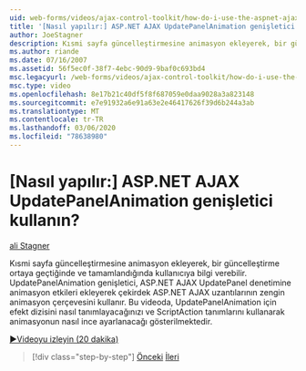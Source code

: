 ```yaml
---
uid: web-forms/videos/ajax-control-toolkit/how-do-i-use-the-aspnet-ajax-updatepanelanimation-extender
title: '[Nasıl yapılır:] ASP.NET AJAX UpdatePanelAnimation genişletici kullanın? | Microsoft Docs'
author: JoeStagner
description: Kısmi sayfa güncelleştirmesine animasyon ekleyerek, bir güncelleştirme ortaya geçtiğinde ve tamamlandığında kullanıcıya bilgi verebilir. UpdatePanelAnimation genişletici a...
ms.author: riande
ms.date: 07/16/2007
ms.assetid: 56f5ec0f-38f7-4ebc-90d9-9baf0c693bd4
msc.legacyurl: /web-forms/videos/ajax-control-toolkit/how-do-i-use-the-aspnet-ajax-updatepanelanimation-extender
msc.type: video
ms.openlocfilehash: 8e17b21c40df5f8f687059e0daa9028a3a823148
ms.sourcegitcommit: e7e91932a6e91a63e2e46417626f39d6b244a3ab
ms.translationtype: MT
ms.contentlocale: tr-TR
ms.lasthandoff: 03/06/2020
ms.locfileid: "78638980"
---
```

# <a name="how-do-i-use-the-aspnet-ajax-updatepanelanimation-extender"></a>[Nasıl yapılır:] ASP.NET AJAX UpdatePanelAnimation genişletici kullanın?

[ali Stagner](https://github.com/JoeStagner)

Kısmi sayfa güncelleştirmesine animasyon ekleyerek, bir güncelleştirme ortaya geçtiğinde ve tamamlandığında kullanıcıya bilgi verebilir. UpdatePanelAnimation genişletici, ASP.NET AJAX UpdatePanel denetimine animasyon etkileri ekleyerek çekirdek ASP.NET AJAX uzantılarının zengin animasyon çerçevesini kullanır. Bu videoda, UpdatePanelAnimation için efekt dizisini nasıl tanımlayacağınızı ve ScriptAction tanımlarını kullanarak animasyonun nasıl ince ayarlanacağı gösterilmektedir.

[&#9654;Videoyu izleyin (20 dakika)](https://channel9.msdn.com/Blogs/ASP-NET-Site-Videos/how-do-i-use-the-aspnet-ajax-updatepanelanimation-extender)

> [!div class="step-by-step"]
> [Önceki](how-do-i-use-the-aspnet-ajax-slideshow-extender.md)
> [İleri](how-do-i-the-ajax-toolkit-reorder-control.md)
